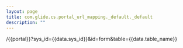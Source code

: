 ```yaml
---
layout: page
title: com.glide.cs.portal_url_mapping._default._default
description: ""
---
```

/{{portal}}?sys_id={{data.sys_id}}&id=form&table={{data.table_name}}